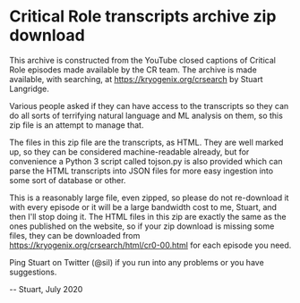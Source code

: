 # Critical Role transcripts archive zip download

This archive is constructed from the YouTube closed captions of Critical Role episodes made available by the CR team. The archive is made available, with searching, at https://kryogenix.org/crsearch by Stuart Langridge.

Various people asked if they can have access to the transcripts so they can do all sorts of terrifying natural language and ML analysis on them, so this zip file is an attempt to manage that.

The files in this zip file are the transcripts, as HTML. They are well marked up, so they can be considered machine-readable already, but for convenience a Python 3 script called tojson.py is also provided which can parse the HTML transcripts into JSON files for more easy ingestion into some sort of database or other.

This is a reasonably large file, even zipped, so please do not re-download it with every episode or it will be a large bandwidth cost to me, Stuart, and then I'll stop doing it. The HTML files in this zip are exactly the same as the ones published on the website, so if your zip download is missing some files, they can be downloaded from https://kryogenix.org/crsearch/html/cr0-00.html for each episode you need.

Ping Stuart on Twitter (@sil) if you run into any problems or you have suggestions.

-- Stuart, July 2020
